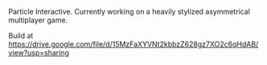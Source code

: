 Particle Interactive.
Currently working on a heavily stylized asymmetrical multiplayer game.

Build at https://drive.google.com/file/d/15MzFaXYVNt2kbbzZ628gz7XO2c6qHdAB/view?usp=sharing
